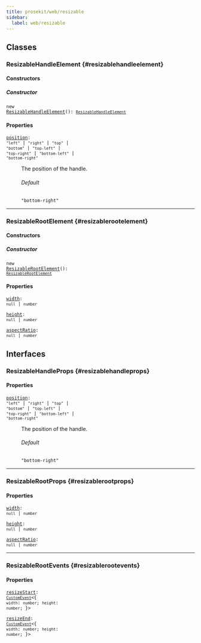 ```yaml
---
title: prosekit/web/resizable
sidebar:
  label: web/resizable
---
```


## Classes

### ResizableHandleElement {#resizablehandleelement}

#### Constructors

##### Constructor

<dl>

<dt>

<code data-typedoc-code>new <a id="constructor" href="#constructor">ResizableHandleElement</a>(): [`ResizableHandleElement`](#resizablehandleelement)</code>

</dt>

</dl>

#### Properties

<dl>

<dt>

<code data-typedoc-code><a id="position" href="#position">position</a>: `"left"` \| `"right"` \| `"top"` \| `"bottom"` \| `"top-left"` \| `"top-right"` \| `"bottom-left"` \| `"bottom-right"`</code>

</dt>

<dd>

The position of the handle.

###### Default

`"bottom-right"`

</dd>

</dl>

***

### ResizableRootElement {#resizablerootelement}

#### Constructors

##### Constructor

<dl>

<dt>

<code data-typedoc-code>new <a id="constructor-1" href="#constructor-1">ResizableRootElement</a>(): [`ResizableRootElement`](#resizablerootelement)</code>

</dt>

</dl>

#### Properties

<dl>

<dt>

<code data-typedoc-code><a id="width" href="#width">width</a>: `null` \| `number`</code>

</dt>

</dl>

<dl>

<dt>

<code data-typedoc-code><a id="height" href="#height">height</a>: `null` \| `number`</code>

</dt>

</dl>

<dl>

<dt>

<code data-typedoc-code><a id="aspectratio" href="#aspectratio">aspectRatio</a>: `null` \| `number`</code>

</dt>

</dl>

## Interfaces

### ResizableHandleProps {#resizablehandleprops}

#### Properties

<dl>

<dt>

<code data-typedoc-code><a id="position-1" href="#position-1">position</a>: `"left"` \| `"right"` \| `"top"` \| `"bottom"` \| `"top-left"` \| `"top-right"` \| `"bottom-left"` \| `"bottom-right"`</code>

</dt>

<dd>

The position of the handle.

###### Default

`"bottom-right"`

</dd>

</dl>

***

### ResizableRootProps {#resizablerootprops}

#### Properties

<dl>

<dt>

<code data-typedoc-code><a id="width-1" href="#width-1">width</a>: `null` \| `number`</code>

</dt>

</dl>

<dl>

<dt>

<code data-typedoc-code><a id="height-1" href="#height-1">height</a>: `null` \| `number`</code>

</dt>

</dl>

<dl>

<dt>

<code data-typedoc-code><a id="aspectratio-1" href="#aspectratio-1">aspectRatio</a>: `null` \| `number`</code>

</dt>

</dl>

***

### ResizableRootEvents {#resizablerootevents}

#### Properties

<dl>

<dt>

<code data-typedoc-code><a id="resizestart" href="#resizestart">resizeStart</a>: [`CustomEvent`](https://developer.mozilla.org/docs/Web/API/CustomEvent)\<\{ `width`: `number`; `height`: `number`; \}\></code>

</dt>

</dl>

<dl>

<dt>

<code data-typedoc-code><a id="resizeend" href="#resizeend">resizeEnd</a>: [`CustomEvent`](https://developer.mozilla.org/docs/Web/API/CustomEvent)\<\{ `width`: `number`; `height`: `number`; \}\></code>

</dt>

</dl>
